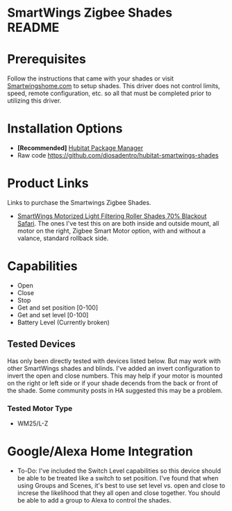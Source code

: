 # SmartWings Zigbee Shades README

# Prerequisites

Follow the instructions that came with your shades or visit [Smartwingshome.com](https://www.smartwingshome.com/) to setup shades. This driver does not control limits, speed, remote configuration, etc. so all that must be completed prior to utilizing this driver.

# Installation Options

* **[Recommended]** [Hubitat Package Manager]()
* Raw code https://github.com/diosadentro/hubitat-smartwings-shades

# Product Links

Links to purchase the Smartwings Zigbee Shades.
* [SmartWings Motorized Light Filtering Roller Shades 70% Blackout Safari](https://www.smartwingshome.com/products/smartwings-motorized-light-filtering-roller-shades-70-blackout-safari). The ones I've test this on are both inside and outside mount, all motor on the right, Zigbee Smart Motor option, with and without a valance, standard rollback side.


# Capabilities

* Open
* Close
* Stop
* Get and set position [0-100]
* Get and set level [0-100]
* Battery Level (Currently broken)

## Tested Devices

Has only been directly tested with devices listed below. But may work with other SmartWings shades and blinds. I've added an invert configuration to invert the open and close numbers. This may help if your motor is mounted on the right or left side or if your shade decends from the back or front of the shade. Some community posts in HA suggested this may be a problem.

### Tested Motor Type

* WM25/L-Z

# Google/Alexa Home Integration

* To-Do: I've included the Switch Level capabilities so this device should be able to be treated like a switch to set position. I've found that when using Groups and Scenes, it's best to use set level vs. open and close to increse the likelihood that they all open and close together. You should be able to add a group to Alexa to control the shades.